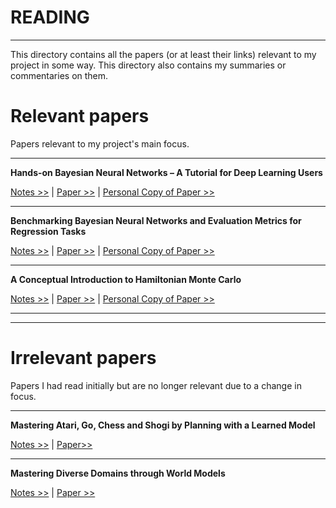 <h1> READING </h1>

---

This directory contains all the papers (or at least their links) relevant to my project in some way. This directory also contains my summaries or commentaries on them.

# Relevant papers
Papers relevant to my project's main focus.

---

**Hands-on Bayesian Neural Networks – A Tutorial for Deep Learning Users**

[Notes >>](https://github.com/pranigopu/mastersProject/blob/main/reading/hands-on-bayesian-neural-networks--a-tutorial-for-deep-learning-users.md) | [Paper >>](https://arxiv.org/pdf/2007.06823) | [Personal Copy of Paper >>](https://github.com/pranigopu/mastersProject/blob/main/reading/hands-on-bayesian-neural-networks--a-tutorial-for-deep-learning-users.pdf)

---

**Benchmarking Bayesian Neural Networks and Evaluation Metrics for Regression Tasks**

[Notes >>](https://github.com/pranigopu/mastersProject/blob/main/reading/benchmarking-bayesian-neural-networks-and-evaluation-metrics-for-regression-tasks.md) | [Paper >>](https://arxiv.org/pdf/2206.06779) | [Personal Copy of Paper >>](https://github.com/pranigopu/mastersProject/blob/main/reading/benchmarking-bayesian-neural-networks-and-evaluation-metrics-for-regression-tasks.pdf)

---

**A Conceptual Introduction to Hamiltonian Monte Carlo**

[Notes >>](https://github.com/pranigopu/mastersProject/blob/main/reading/a-conceptual-introduction-to-hamiltonian-monte-carlo.md) | [Paper >>](https://arxiv.org/pdf/1701.02434) | [Personal Copy of Paper >>](https://github.com/pranigopu/mastersProject/blob/main/reading/a-conceptual-introduction-to-hamiltonian-monte-carlo.pdf)

---

---

# Irrelevant papers
Papers I had read initially but are no longer relevant due to a change in focus.

---

**Mastering Atari, Go, Chess and Shogi by Planning with a Learned Model**

[Notes >>](https://github.com/pranigopu/mastersProject/tree/main/reading/mastering-atari-go-chess-and-shogi-by-planning-with-a-learned-model.md) | [Paper>>](https://arxiv.org/abs/1911.08265)

---

**Mastering Diverse Domains through World Models**

[Notes >>](https://github.com/pranigopu/mastersProject/tree/main/reading/mastering-diverse-domains-through-world-models.md) | [Paper >>](https://arxiv.org/abs/2301.04104)
